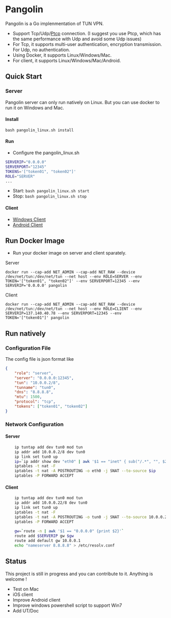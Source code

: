 # Pangolin

Pangolin is a Go implenmentation of TUN VPN. 
* Support Tcp/Udp/[Ptcp](https://github.com/xitongsys/ptcp) connection. (I suggest you use Ptcp, which has the same performance with Udp and avoid some Udp issues)
* For Tcp, it supports multi-user authentication, encryption transmission. For Udp, no authentication.
* Using Docker, it supports Linux/Windows/Mac.
* For client, it supports Linux/Windows/Mac/Android.

## Quick Start

### Server 
Pangolin server can only run natively on Linux. But you can use docker to run it on Windows and Mac.

#### Install
```bash pangolin_linux.sh install```

#### Run
* Configure the pangolin_linux.sh
```bash
SERVERIP="0.0.0.0"
SERVERPORT="12345"
TOKENS='["token01", "token02"]'
ROLE="SERVER"
...
```
* Start: ```bash pangolin_linux.sh start```
* Stop: ```bash pangolin_linux.sh stop```

#### Client
* [Windows Client](https://github.com/xitongsys/pangolin-win)
* [Android Client](https://github.com/xitongsys/pangolin-android)

## Run Docker Image
* Run your docker image on server and client sparately. 

Server
```
docker run --cap-add NET_ADMIN --cap-add NET_RAW --device /dev/net/tun:/dev/net/tun --net host --env ROLE=SERVER --env TOKEN='["token01", "token02"]' --env SERVERPORT=12345 --env SERVERIP='0.0.0.0' pangolin
```

Client
```
docker run --cap-add NET_ADMIN --cap-add NET_RAW --device /dev/net/tun:/dev/net/tun --net host --env ROLE=CLIENT --env SERVERIP=137.140.40.78 --env SERVERPORT=12345 --env TOKEN='["token01"]' pangolin
```

## Run natively
### Configuration File
The config file is json format like
```json
{
    "role": "server",
    "server": "0.0.0.0:12345",
    "tun": "10.0.0.2/8",
    "tunname": "tun0",
    "dns": "8.8.8.8",
    "mtu": 1500,
    "protocol": "tcp",
    "tokens": ["token01", "token02"]
}
```
### Network Configuration
#### Server
```bash
	ip tuntap add dev tun0 mod tun
	ip addr add 10.0.0.2/8 dev tun0
	ip link set tun0 up
	ip=`ip addr show dev "eth0" | awk '$1 == "inet" { sub("/.*", "", $2); print $2 }'`
	iptables -t nat -F
	iptables -t nat -A POSTROUTING -o eth0 -j SNAT --to-source $ip
	iptables -P FORWARD ACCEPT
```
#### Client
```bash
	ip tuntap add dev tun0 mod tun
	ip addr add 10.0.0.22/8 dev tun0
	ip link set tun0 up
	iptables -t nat -F
	iptables -t nat -A POSTROUTING -o tun0 -j SNAT --to-source 10.0.0.22
	iptables -P FORWARD ACCEPT
	
	gw=`route -n | awk '$1 == "0.0.0.0" {print $2}'`
	route add $SERVERIP gw $gw
	route add default gw 10.0.0.1
	echo "nameserver 8.8.8.8" > /etc/resolv.conf
```

## Status
This project is still in progress and you can contribute to it. Anything is welcome !
* Test on Mac 
* iOS client
* Improve Android client
* Improve windows powershell script to support Win7
* Add UT/Doc


